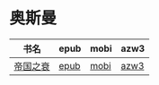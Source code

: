 # 奥斯曼

| 书名 | epub | mobi | azw3 |
| --- | --- | --- | --- |
| [帝国之衰](http://ct.dalanmei.com/f/31084289-571793750-f24432) | [epub](http://ct.dalanmei.com/f/31084289-571793750-f24432) | [mobi](http://ct.dalanmei.com/f/31084289-571528872-06adc5) | [azw3](http://ct.dalanmei.com/f/31084289-572194436-e92fcc) |
